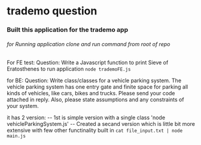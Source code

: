 # trademo question
### Built this application for the trademo app

###### for Running application clone and run command from root of repo

For FE test: 
Question: Write a Javascript function to print Sieve of Eratosthenes
to run application `node trademoFE.js`


for BE:
Question: Write class/classes for a vehicle parking system. The vehicle parking system has one entry gate and finite space for parking all kinds of vehicles, like cars, bikes and trucks. Please send your code attached in reply. Also, please state assumptions and any constraints of your system.

it has 2 version: 
-- 1st is simple version with a single class 'node vehicleParkingSystem.js'
-- Created a secand version which is little bit more extensive with few other functinality built in
      `cat file_input.txt | node main.js`

